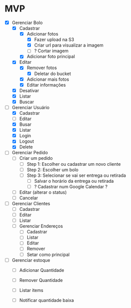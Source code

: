 # MVP

- [x] Gerenciar Bolo 
  - [x] Cadastrar 
    - [x] Adicionar fotos
      - [x] Fazer upload na S3
      - [x] Criar url para visualizar a imagem
      - [ ] ? Cortar imagem 
    - [x] Adicionar foto principal
  - [x] Editar 
    - [x] Remover fotos 
      - [x] Deletar do bucket
    - [x] Adicionar mais fotos
    - [x] Editar informações
  - [x] Desativar 
  - [x] Listar 
  - [x] Buscar  
- [ ] Gerenciar Usuário
  - [x] Cadastrar 
  - [ ] Editar 
  - [x] Busar
  - [x] Listar
  - [x] Login
  - [x] Logout
  - [x] Delete
- [ ] Gerenciar Pedido
  - [ ] Criar um pedido
    - [ ] Step 1: Escolher ou cadastrar um novo cliente
    - [ ] Step 2: Escolher um bolo 
    - [ ] Step 3: Selecionar se vai ser entrega ou retirada
      - [ ] Salvar o horário da entrega ou retirada
      - [ ] ? Cadastrar num Google Calendar ?
  - [ ] Editar (alterar o status)
  - [ ] Cancelar
- [ ] Gerenciar Clientes
  - [ ] Cadastrar
  - [ ] Editar
  - [ ] Listar
  - [ ] Gerenciar Endereços
    - [ ] Cadastrar
    - [ ] Listar
    - [ ] Editar
    - [ ] Remover
    - [ ] Setar como principal
- [ ] Gerenciar estoque
  - [ ] Adicionar Quantidade
  - [ ] Remover Quantidade 
  - [ ] Listar items
  - [ ] Notificar quantidade baixa

      
    
